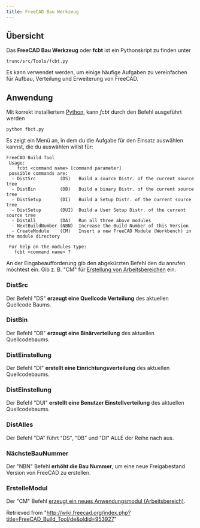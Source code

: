 ```yaml
---
title: FreeCAD Bau Werkzeug
---
```

## Übersicht

Das **FreeCAD Bau Werkzeug** oder **fcbt** ist ein Pythonskript zu finden unter

```
trunc/src/Tools/fcbt.py

```

Es kann verwendet werden, um einige häufige Aufgaben zu vereinfachen für Aufbau, Verteilung und Erweiterung von FreeCAD.

## Anwendung

Mit korrekt installiertem [Python](http://de.wikipedia.org/wiki/Python_%28Programmiersprache%29), kann *fcbt* durch den Befehl ausgeführt werden

```
python fbct.py

```

Es zeigt ein Menü an, in dem du die Aufgabe für den Einsatz auswählen kannst, die du auswählen willst für:

```
FreeCAD Build Tool
 Usage:
    fcbt <command name> [command parameter]
 possible commands are:
  - DistSrc         (DS)   Build a source Distr. of the current source tree
  - DistBin         (DB)   Build a binary Distr. of the current source tree
  - DistSetup       (DI)   Build a Setup Distr. of the current source tree
  - DistSetup       (DUI)  Build a User Setup Distr. of the current source tree
  - DistAll         (DA)   Run all three above modules
  - NextBuildNumber (NBN)  Increase the Build Number of this Version
  - CreateModule    (CM)   Insert a new FreeCAD Module (Workbench) in the module directory
 
 For help on the modules type:
   fcbt <command name> ?

```

An der Eingabeaufforderung gib den abgekürzten Befehl den du anrufen möchtest ein. Gib z. B. "CM" für [Erstellung von Arbeitsbereichen](/Workbench_creation/de "Workbench creation/de") ein.

### DistSrc

Der Befehl "DS" **erzeugt eine Quellcode Verteilung** des aktuellen Quellcode Baums.

### DistBin

Der Befehl "DB" **erzeugt eine Binärverteilung** des aktuellen Quellcodebaums.

### DistEinstellung

Der Befehl "DI" **erstellt eine Einrichtungsverteilung** des aktuellen Quellcodebaums.

### DistEinstellung

Der Befehl "DUI" **erstellt eine Benutzer Einstellverteilung** des aktuellen Quellcodebaums.

### DistAlles

Der Befehl "DA" führt "DS", "DB" und "DI" ALLE der Reihe nach aus.

### NächsteBauNummer

Der "NBN" Befehl **erhöht die Bau Nummer**, um eine neue Freigabestand Version von FreeCAD zu erstellen.

### ErstelleModul

Der "CM" Befehl [erzeugt ein neues Anwendungsmodul (Arbeitsbereich)](/Workbench_creation/de "Workbench creation/de").

Retrieved from "<http://wiki.freecad.org/index.php?title=FreeCAD_Build_Tool/de&oldid=953927>"